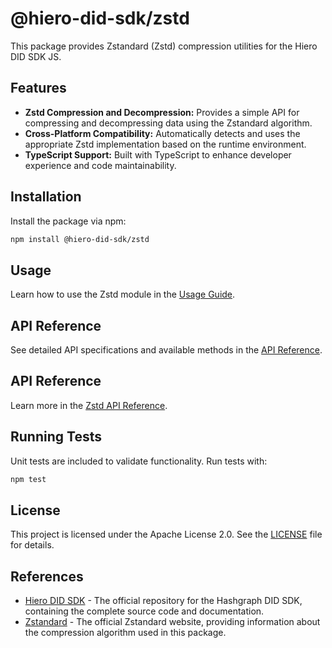 # @hiero-did-sdk/zstd

This package provides Zstandard (Zstd) compression utilities for the Hiero DID SDK JS.

## Features

- **Zstd Compression and Decompression:** Provides a simple API for compressing and decompressing data using the Zstandard algorithm.
- **Cross-Platform Compatibility:** Automatically detects and uses the appropriate Zstd implementation based on the runtime environment.
- **TypeScript Support:** Built with TypeScript to enhance developer experience and code maintainability.

## Installation

Install the package via npm:

```bash
npm install @hiero-did-sdk/zstd
```

## Usage

Learn how to use the Zstd module in the [Usage Guide](https://hiero-ledger.github.io/hiero-did-sdk-js/documentation/0.1.0/03-implementation/components/zstd-guide.html).

## API Reference

See detailed API specifications and available methods in the [API Reference](https://hiero-ledger.github.io/hiero-did-sdk-js/documentation/0.1.0/03-implementation/components/zstd-api.html).


## API Reference

Learn more in the [Zstd API Reference](https://hiero-ledger.github.io/hiero-did-sdk-js/documentation/0.1.0/03-implementation/components/zstd-api.html).

## Running Tests

Unit tests are included to validate functionality. Run tests with:

```bash
npm test
```

## License

This project is licensed under the Apache License 2.0. See the [LICENSE](LICENSE) file for details.

## References

- [Hiero DID SDK](https://github.com/hiero-ledger/hiero-did-sdk-js) - The official repository for the Hashgraph DID SDK, containing the complete source code and documentation.
- [Zstandard](https://facebook.github.io/zstd/) - The official Zstandard website, providing information about the compression algorithm used in this package.

